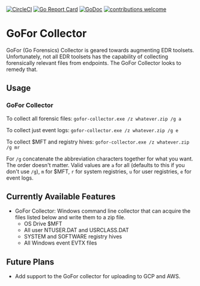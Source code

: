 [![CircleCI](https://circleci.com/gh/AlecRandazzo/GoFor-Windows-Collector.svg?style=svg)](https://circleci.com/gh/AlecRandazzo/GoFor-Windows-Collector) [![Go Report Card](https://goreportcard.com/badge/github.com/AlecRandazzo/GoFor-Windows-Collector)](https://goreportcard.com/report/github.com/AlecRandazzo/GoFor-Windows-Collector) [![GoDoc](https://godoc.org/github.com/AlecRandazzo/GoFor/pkg/gofor?status.png)](https://godoc.org/github.com/AlecRandazzo/GoFor/pkg/gofor) [![contributions welcome](https://img.shields.io/badge/contributions-welcome-brightgreen.svg?style=flat)](https://github.com/dwyl/esta/issues)

# GoFor Collector
GoFor (Go Forensics) Collector is geared towards augmenting EDR toolsets. Unfortunately, not all EDR toolsets has the capability of collecting forensically relevant files from endpoints. The GoFor Collector looks to remedy that.

## Usage

### GoFor Collector

To collect all forensic files:
```gofor-collector.exe /z whatever.zip /g a```

To collect just event logs:
```gofor-collector.exe /z whatever.zip /g e```

To collect $MFT and registry hives: ```gofor-collector.exe /z whatever.zip /g mr```

For `/g` concatenate the abbreviation characters together for what you want. The order doesn't matter. Valid values are `a` for all (defaults to this if you don't use `/g`), `m` for $MFT, `r` for system registries, `u` for user registries, `e` for event logs.

## Currently Available Features
- GoFor Collector: Windows command line collector that can acquire the files listed below and write them to a zip file.
  - OS Drive $MFT
  - All user NTUSER.DAT and USRCLASS.DAT
  - SYSTEM and SOFTWARE registry hives
  - All Windows event EVTX files

## Future Plans
- Add support to the GoFor collector for uploading to GCP and AWS.
